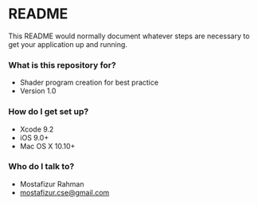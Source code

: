 # README #

This README would normally document whatever steps are necessary to get your application up and running.

### What is this repository for? ###

* Shader program creation for best practice
* Version 1.0

### How do I get set up? ###

* Xcode 9.2 
* iOS 9.0+
* Mac OS X 10.10+


### Who do I talk to? ###

* Mostafizur Rahman
* mostafizur.cse@gmail.com
